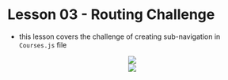 # Lesson 03 - Routing Challenge

- this lesson covers the challenge of creating sub-navigation in `Courses.js` file

<div style="text-align: center;">
    <img src="https://user-images.githubusercontent.com/6856382/71682640-8d9f9900-2d4d-11ea-8e51-502348242d5b.png">
</div>

<div style="text-align: center;">
    <img src="https://user-images.githubusercontent.com/6856382/71682583-5df09100-2d4d-11ea-85b1-206a3d65aa37.png">
</div>